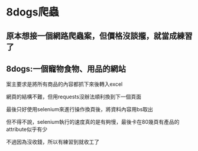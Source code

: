 # 8dogs爬蟲

## 原本想接一個網路爬蟲案，但價格沒談攏，就當成練習了

<h2>8dogs:一個寵物食物、用品的網站</h2>
<p>案主要求是將所有商品的內容都抓下來後轉入excel</p>
<p>網頁的結構不難，但用requests沒辦法順利換到下一個頁面</p>
<p>最後只好使用selenium來進行操作換頁後，將資料內容用bs取出</p>
<p>但不得不說，selenium執行的速度真的是有夠慢，最後卡在80幾頁有產品的attribute似乎有少</p>
<p>不過因為沒收錢，所以有練習到就收工了</p>